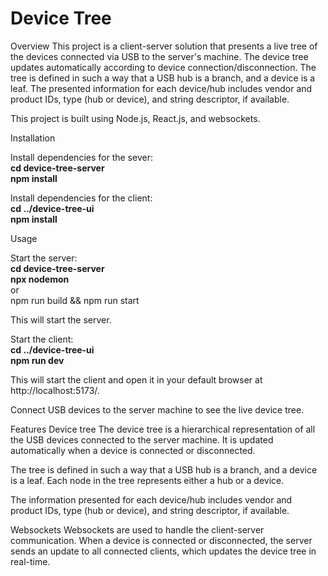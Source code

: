 <h1>Device Tree</h1>

Overview
This project is a client-server solution that presents a live tree of the devices connected via USB to the server's machine. The device tree updates automatically according to device connection/disconnection. The tree is defined in such a way that a USB hub is a branch, and a device is a leaf. The presented information for each device/hub includes vendor and product IDs, type (hub or device), and string descriptor, if available.

This project is built using Node.js, React.js, and websockets.

Installation

Install dependencies for the sever:<br>
<b>cd device-tree-server</b><br>
<b>npm install</b>

Install dependencies for the client:<br>
<b>cd ../device-tree-ui</b><br>
<b>npm install</b>

Usage

Start the server:<br>
<b>cd device-tree-server</b><br>
<b>npx nodemon</b><br>
or<br>
npm run build && npm run start<br>

This will start the server.

Start the client:<br>
<b>cd ../device-tree-ui</b><br>
<b>npm run dev</b>

This will start the client and open it in your default browser at http://localhost:5173/.

Connect USB devices to the server machine to see the live device tree.

Features
Device tree
The device tree is a hierarchical representation of all the USB devices connected to the server machine. It is updated automatically when a device is connected or disconnected.

The tree is defined in such a way that a USB hub is a branch, and a device is a leaf. Each node in the tree represents either a hub or a device.

The information presented for each device/hub includes vendor and product IDs, type (hub or device), and string descriptor, if available.

Websockets
Websockets are used to handle the client-server communication. When a device is connected or disconnected, the server sends an update to all connected clients, which updates the device tree in real-time.
